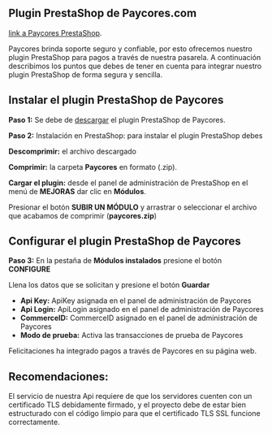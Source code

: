 ## Plugin PrestaShop de Paycores.com ##
[link a Paycores PrestaShop](https://paycores.com/complementos#prestashop).

Paycores brinda soporte seguro y confiable, por esto ofrecemos nuestro plugin PrestaShop 
para pagos a través de nuestra pasarela. A continuación describimos los puntos que debes de tener en 
cuenta para integrar nuestro plugin PrestaShop de forma segura y sencilla.

## Instalar el plugin PrestaShop de Paycores
**Paso 1:** 
Se debe de [descargar](https://codeload.github.com/Paycores/PrestaShop_plugin/zip/master) el plugin PrestaShop de Paycores.

**Paso 2:** 
Instalación en PrestaShop: para instalar el plugin PrestaShop debes

**Descomprimir:** el archivo descargado

**Comprimir:** la carpeta **Paycores** en formato (.zip).

**Cargar el plugin:** desde el panel de administración de PrestaShop en 
el menú de **MEJORAS** dar clic en **Módulos**. 

Presionar el botón **SUBIR UN MÓDULO** y arrastrar o seleccionar el archivo que acabamos 
de comprimir (**paycores.zip**)

## Configurar el plugin PrestaShop de Paycores ##

**Paso 3:** 
En la pestaña de **Módulos instalados** presione el botón **CONFIGURE**

Llena los datos que se solicitan y presione el botón **Guardar**

* **Api Key:** ApiKey asignada en el panel de administración de Paycores
* **Api Login:** ApiLogin asignado en el panel de administración de Paycores
* **CommerceID:** CommerceID asignado en el panel de administración de Paycores
* **Modo de prueba:** Activa las transacciones de prueba de Paycores

Felicitaciones ha integrado pagos a través de Paycores en su página web.

 ## Recomendaciones: ##
El servicio de nuestra Api requiere de que los servidores cuenten con un certificado TLS debidamente firmado, 
y el proyecto debe de estar bien estructurado con el código limpio para que el certificado TLS SSL funcione correctamente. 
